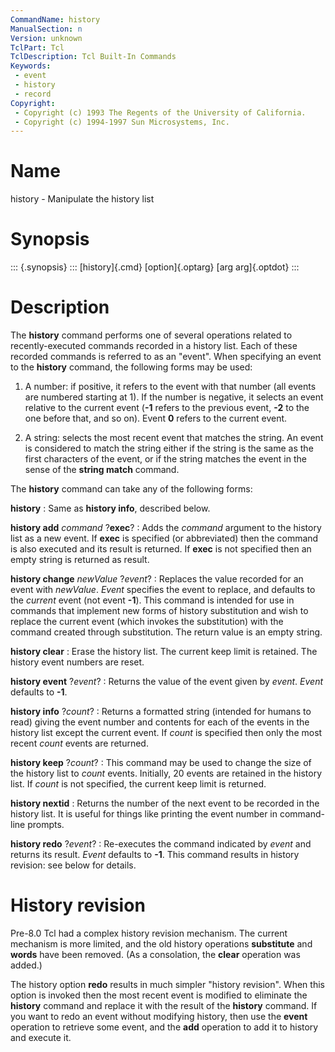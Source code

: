 ```yaml
---
CommandName: history
ManualSection: n
Version: unknown
TclPart: Tcl
TclDescription: Tcl Built-In Commands
Keywords:
 - event
 - history
 - record
Copyright:
 - Copyright (c) 1993 The Regents of the University of California.
 - Copyright (c) 1994-1997 Sun Microsystems, Inc.
---
```


# Name

history - Manipulate the history list

# Synopsis

::: {.synopsis} :::
[history]{.cmd} [option]{.optarg} [arg arg]{.optdot}
:::

# Description

The **history** command performs one of several operations related to recently-executed commands recorded in a history list.  Each of these recorded commands is referred to as an "event". When specifying an event to the **history** command, the following forms may be used:

1. A number:  if positive, it refers to the event with that number (all events are numbered starting at 1).  If the number is negative, it selects an event relative to the current event (**-1** refers to the previous event, **-2** to the one before that, and so on).  Event **0** refers to the current event.

2. A string:  selects the most recent event that matches the string. An event is considered to match the string either if the string is the same as the first characters of the event, or if the string matches the event in the sense of the **string match** command.


The **history** command can take any of the following forms:

**history**
: Same as **history info**, described below.

**history add** *command* ?**exec**?
: Adds the *command* argument to the history list as a new event.  If **exec** is specified (or abbreviated) then the command is also executed and its result is returned.  If **exec** is not specified then an empty string is returned as result.

**history change** *newValue* ?*event*?
: Replaces the value recorded for an event with *newValue*.  *Event* specifies the event to replace, and defaults to the *current* event (not event **-1**).  This command is intended for use in commands that implement new forms of history substitution and wish to replace the current event (which invokes the substitution) with the command created through substitution.  The return value is an empty string.

**history clear**
: Erase the history list.  The current keep limit is retained. The history event numbers are reset.

**history event** ?*event*?
: Returns the value of the event given by *event*.  *Event* defaults to **-1**.

**history info** ?*count*?
: Returns a formatted string (intended for humans to read) giving the event number and contents for each of the events in the history list except the current event.  If *count* is specified then only the most recent *count* events are returned.

**history keep** ?*count*?
: This command may be used to change the size of the history list to *count* events.  Initially, 20 events are retained in the history list.  If *count* is not specified, the current keep limit is returned.

**history nextid**
: Returns the number of the next event to be recorded in the history list.  It is useful for things like printing the event number in command-line prompts.

**history redo** ?*event*?
: Re-executes the command indicated by *event* and returns its result. *Event* defaults to **-1**.  This command results in history revision:  see below for details.


# History revision

Pre-8.0 Tcl had a complex history revision mechanism. The current mechanism is more limited, and the old history operations **substitute** and **words** have been removed. (As a consolation, the **clear** operation was added.)

The history option **redo** results in much simpler "history revision". When this option is invoked then the most recent event is modified to eliminate the **history** command and replace it with the result of the **history** command. If you want to redo an event without modifying history, then use the **event** operation to retrieve some event, and the **add** operation to add it to history and execute it.

